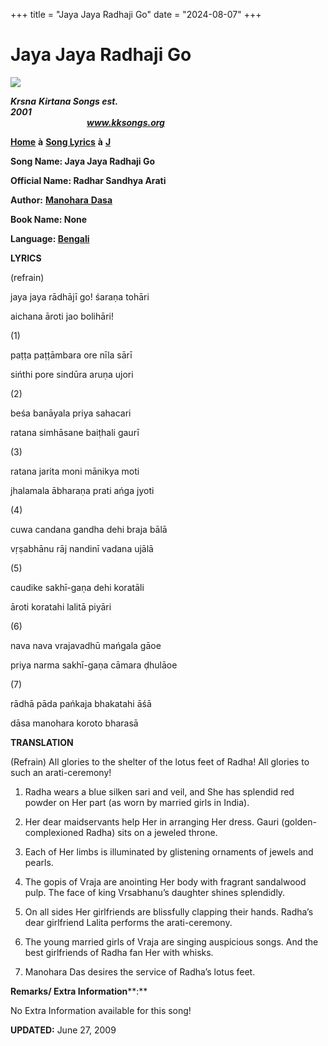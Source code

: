 +++
title = "Jaya Jaya Radhaji Go"
date = "2024-08-07"
+++

# Jaya Jaya Radhaji Go
**[![](http://kksongs.org/image_files/image002.jpg)](http://kksongs.org/)**

**_Krsna_** **_Kirtana Songs est. 2001_**                                                                                                                                                      **_www.kksongs.org_**

**[Home](http://kksongs.org/)** **à** **[Song Lyrics](http://kksongs.org/lyrics.html)** **à** **[J](http://kksongs.org/songs/song_j.html)**

**Song Name: Jaya Jaya Radhaji Go**

**Official Name: Radhar Sandhya Arati**

**Author:** [**Manohara** **Dasa**](http://kksongs.org/authors/list/manoharadasa.html)

**Book Name: None**

**Language: [Bengali](http://kksongs.org/language/list/bengali.html)**

**LYRICS**

(refrain)

jaya jaya rādhājī go! śaraṇa tohāri

aichana āroti jao bolihāri!

(1)

paṭṭa paṭṭāmbara ore nīla sārī

sińthi pore sindūra aruṇa ujori

(2)

beśa banāyala priya sahacari

ratana simhāsane baiṭhali gaurī

(3)

ratana jarita moni mānikya moti

jhalamala ābharaṇa prati ańga jyoti

(4)

cuwa candana gandha dehi braja bālā

vṛṣabhānu rāj nandinī vadana ujālā

(5)

caudike sakhī-gaṇa dehi koratāli

āroti koratahi lalitā piyāri

(6)

nava nava vrajavadhū mańgala gāoe

priya narma sakhī-gaṇa cāmara ḍhulāoe

(7)

rādhā pāda pańkaja bhakatahi āśā

dāsa manohara koroto bharasā

**TRANSLATION**

(Refrain) All glories to the shelter of the lotus feet of Radha! All glories to such an arati\-ceremony!

1) Radha wears a blue silken sari and veil, and She has splendid red powder on Her part (as worn by married girls in India).

2) Her dear maidservants help Her in arranging Her dress. Gauri (golden-complexioned Radha) sits on a jeweled throne.

3) Each of Her limbs is illuminated by glistening ornaments of jewels and pearls.

4) The gopis of Vraja are anointing Her body with fragrant sandalwood pulp. The face of king Vrsabhanu’s daughter shines splendidly.

5) On all sides Her girlfriends are blissfully clapping their hands. Radha’s dear girlfriend Lalita performs the arati\-ceremony.

6) The young married girls of Vraja are singing auspicious songs. And the best girlfriends of Radha fan Her with whisks.

7) Manohara Das desires the service of Radha’s lotus feet.

**Remarks/ Extra Information****:**

No Extra Information available for this song!

**UPDATED:** June 27, 2009